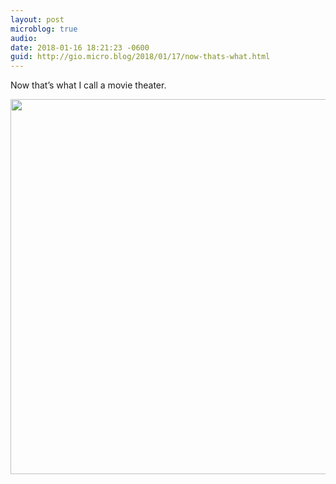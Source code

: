 ```yaml
---
layout: post
microblog: true
audio: 
date: 2018-01-16 18:21:23 -0600
guid: http://gio.micro.blog/2018/01/17/now-thats-what.html
---
```

Now that’s what I call a movie theater.

<img src="http://microblog.stevegio.net/uploads/2018/582e1b7762.jpg" width="600" height="600" />
